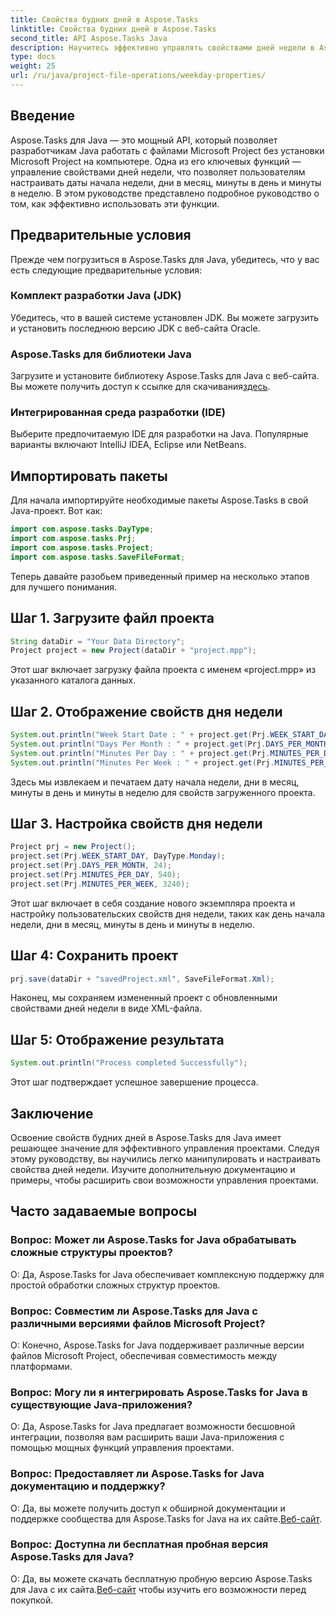 ```yaml
---
title: Свойства будних дней в Aspose.Tasks
linktitle: Свойства будних дней в Aspose.Tasks
second_title: API Aspose.Tasks Java
description: Научитесь эффективно управлять свойствами дней недели в Aspose.Tasks для Java. С легкостью настройте даты начала недели, дни в месяце и многое другое.
type: docs
weight: 25
url: /ru/java/project-file-operations/weekday-properties/
---
```

## Введение
Aspose.Tasks для Java — это мощный API, который позволяет разработчикам Java работать с файлами Microsoft Project без установки Microsoft Project на компьютере. Одна из его ключевых функций — управление свойствами дней недели, что позволяет пользователям настраивать даты начала недели, дни в месяц, минуты в день и минуты в неделю. В этом руководстве представлено подробное руководство о том, как эффективно использовать эти функции.
## Предварительные условия
Прежде чем погрузиться в Aspose.Tasks для Java, убедитесь, что у вас есть следующие предварительные условия:
### Комплект разработки Java (JDK)
Убедитесь, что в вашей системе установлен JDK. Вы можете загрузить и установить последнюю версию JDK с веб-сайта Oracle.
### Aspose.Tasks для библиотеки Java
 Загрузите и установите библиотеку Aspose.Tasks для Java с веб-сайта. Вы можете получить доступ к ссылке для скачивания[здесь](https://releases.aspose.com/tasks/java/).
### Интегрированная среда разработки (IDE)
Выберите предпочитаемую IDE для разработки на Java. Популярные варианты включают IntelliJ IDEA, Eclipse или NetBeans.
## Импортировать пакеты
Для начала импортируйте необходимые пакеты Aspose.Tasks в свой Java-проект. Вот как:

```java
import com.aspose.tasks.DayType;
import com.aspose.tasks.Prj;
import com.aspose.tasks.Project;
import com.aspose.tasks.SaveFileFormat;
```

Теперь давайте разобьем приведенный пример на несколько этапов для лучшего понимания.
## Шаг 1. Загрузите файл проекта
```java
String dataDir = "Your Data Directory";
Project project = new Project(dataDir + "project.mpp");
```
Этот шаг включает загрузку файла проекта с именем «project.mpp» из указанного каталога данных.
## Шаг 2. Отображение свойств дня недели
```java
System.out.println("Week Start Date : " + project.get(Prj.WEEK_START_DAY).toString());
System.out.println("Days Per Month : " + project.get(Prj.DAYS_PER_MONTH).toString());
System.out.println("Minutes Per Day : " + project.get(Prj.MINUTES_PER_DAY).toString());
System.out.println("Minutes Per Week : " + project.get(Prj.MINUTES_PER_WEEK).toString());
```
Здесь мы извлекаем и печатаем дату начала недели, дни в месяц, минуты в день и минуты в неделю для свойств загруженного проекта.
## Шаг 3. Настройка свойств дня недели
```java
Project prj = new Project();
project.set(Prj.WEEK_START_DAY, DayType.Monday);
project.set(Prj.DAYS_PER_MONTH, 24);
project.set(Prj.MINUTES_PER_DAY, 540);
project.set(Prj.MINUTES_PER_WEEK, 3240);
```
Этот шаг включает в себя создание нового экземпляра проекта и настройку пользовательских свойств дня недели, таких как день начала недели, дни в месяц, минуты в день и минуты в неделю.
## Шаг 4: Сохранить проект
```java
prj.save(dataDir + "savedProject.xml", SaveFileFormat.Xml);
```
Наконец, мы сохраняем измененный проект с обновленными свойствами дней недели в виде XML-файла.
## Шаг 5: Отображение результата
```java
System.out.println("Process completed Successfully");
```
Этот шаг подтверждает успешное завершение процесса.
## Заключение
Освоение свойств будних дней в Aspose.Tasks для Java имеет решающее значение для эффективного управления проектами. Следуя этому руководству, вы научились легко манипулировать и настраивать свойства дней недели. Изучите дополнительную документацию и примеры, чтобы расширить свои возможности управления проектами.
## Часто задаваемые вопросы
### Вопрос: Может ли Aspose.Tasks for Java обрабатывать сложные структуры проектов?
О: Да, Aspose.Tasks for Java обеспечивает комплексную поддержку для простой обработки сложных структур проектов.
### Вопрос: Совместим ли Aspose.Tasks для Java с различными версиями файлов Microsoft Project?
О: Конечно, Aspose.Tasks for Java поддерживает различные версии файлов Microsoft Project, обеспечивая совместимость между платформами.
### Вопрос: Могу ли я интегрировать Aspose.Tasks for Java в существующие Java-приложения?
О: Да, Aspose.Tasks for Java предлагает возможности бесшовной интеграции, позволяя вам расширить ваши Java-приложения с помощью мощных функций управления проектами.
### Вопрос: Предоставляет ли Aspose.Tasks for Java документацию и поддержку?
 О: Да, вы можете получить доступ к обширной документации и поддержке сообщества для Aspose.Tasks for Java на их сайте.[Веб-сайт](https://releases.aspose.com/).
### Вопрос: Доступна ли бесплатная пробная версия Aspose.Tasks для Java?
О: Да, вы можете скачать бесплатную пробную версию Aspose.Tasks для Java с их сайта.[Веб-сайт](https://reference.aspose.com/tasks/java/) чтобы изучить его возможности перед покупкой.